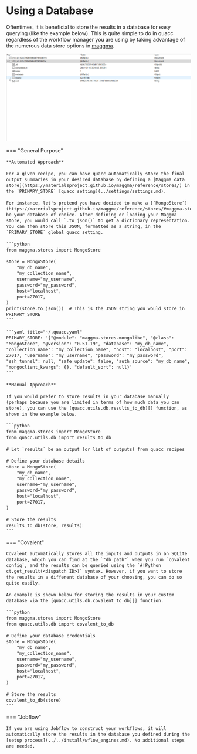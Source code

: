 # Using a Database

Oftentimes, it is beneficial to store the results in a database for easy querying (like the example below). This is quite simple to do in quacc regardless of the workflow manager you are using by taking advantage of the numerous data store options in [maggma](https://github.com/materialsproject/maggma).

![Mongo example](../../images/user/schema.gif)

=== "General Purpose"

    **Automated Approach**

    For a given recipe, you can have quacc automatically store the final output summaries in your desired database by defining a [Maggma data store](https://materialsproject.github.io/maggma/reference/stores/) in the `PRIMARY_STORE` [quacc setting](../settings/settings.md).

    For instance, let's pretend you have decided to make a [`MongoStore`](https://materialsproject.github.io/maggma/reference/stores/#maggma.stores.mongolike.MongoStore) be your database of choice. After defining or loading your Maggma store, you would call `.to_json()` to get a dictionary representation. You can then store this JSON, formatted as a string, in the `PRIMARY_STORE` global quacc setting.

    ```python
    from maggma.stores import MongoStore

    store = MongoStore(
        "my_db_name",
        "my_collection_name",
        username="my_username",
        password="my_password",
        host="localhost",
        port=27017,
    )
    print(store.to_json())  # This is the JSON string you would store in PRIMARY_STORE
    ```

    ```yaml title="~/.quacc.yaml"
    PRIMARY_STORE: '{"@module": "maggma.stores.mongolike", "@class": "MongoStore", "@version": "0.51.19", "database": "my_db_name", "collection_name": "my_collection_name", "host": "localhost", "port": 27017, "username": "my_username", "password": "my_password", "ssh_tunnel": null, "safe_update": false, "auth_source": "my_db_name", "mongoclient_kwargs": {}, "default_sort": null}'
    ```

    **Manual Approach**

    If you would prefer to store results in your database manually (perhaps because you are limited in terms of how much data you can store), you can use the [quacc.utils.db.results_to_db][] function, as shown in the example below.

    ```python
    from maggma.stores import MongoStore
    from quacc.utils.db import results_to_db

    # Let `results` be an output (or list of outputs) from quacc recipes

    # Define your database details
    store = MongoStore(
        "my_db_name",
        "my_collection_name",
        username="my_username",
        password="my_password",
        host="localhost",
        port=27017,
    )

    # Store the results
    results_to_db(store, results)
    ```

=== "Covalent"

    Covalent automatically stores all the inputs and outputs in an SQLite database, which you can find at the `"db_path"` when you run `covalent config`, and the results can be queried using the `#!Python ct.get_result(<dispatch ID>)` syntax. However, if you want to store the results in a different database of your choosing, you can do so quite easily.

    An example is shown below for storing the results in your custom database via the [quacc.utils.db.covalent_to_db][] function.

    ```python
    from maggma.stores import MongoStore
    from quacc.utils.db import covalent_to_db

    # Define your database credentials
    store = MongoStore(
        "my_db_name",
        "my_collection_name",
        username="my_username",
        password="my_password",
        host="localhost",
        port=27017,
    )

    # Store the results
    covalent_to_db(store)
    ```

=== "Jobflow"

    If you are using Jobflow to construct your workflows, it will automatically store the results in the database you defined during the [setup process](../../install/wflow_engines.md). No additional steps are needed.
